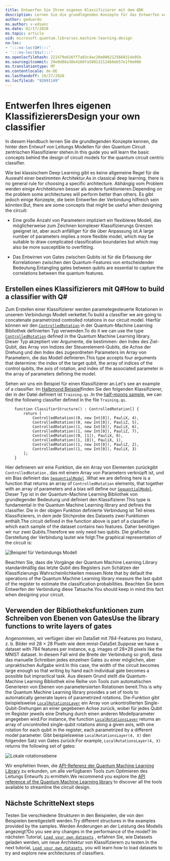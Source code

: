```yaml
---
title: Entwerfen Sie Ihren eigenen Klassifizierer mit dem QDK
description: Lernen Sie die grundlegenden Konzepte für das Entwerfen von Verbindungs Modellen für den Quantum Circuit zentrierten Klassifizierer kennen.
author: geduardo
ms.author: v-edsanc
ms.date: 02/17/2020
ms.topic: article
uid: microsoft.quantum.libraries.machine-learning.design
no-loc:
- ':::no-loc(Q#):::'
- ':::no-loc($$v):::'
ms.openlocfilehash: 221479e616ff7a03c4ac20e0062125660314e95b
ms.sourcegitcommit: 29e0d88a30e4166fa580132124b0eb57e1f0e986
ms.translationtype: MT
ms.contentlocale: de-DE
ms.lasthandoff: 10/27/2020
ms.locfileid: "92691149"
---
```

# <a name="design-your-own-classifier"></a><span data-ttu-id="c5286-103">Entwerfen Ihres eigenen Klassifizierers</span><span class="sxs-lookup"><span data-stu-id="c5286-103">Design your own classifier</span></span>

<span data-ttu-id="c5286-104">In diesem Handbuch lernen Sie die grundlegenden Konzepte kennen, die hinter dem Entwurf von Leitungs Modellen für den Quantum Circuit zentrischen Klassifizierer stehen.</span><span class="sxs-lookup"><span data-stu-id="c5286-104">In this guide you will learn the basic concepts behind the design of circuit models for the quantum circuit centric classifier.</span></span>

<span data-ttu-id="c5286-105">Wie bei klassischem Deep Learning gibt es keine allgemeine Regel für die Auswahl einer bestimmten Architektur.</span><span class="sxs-lookup"><span data-stu-id="c5286-105">As in classical deep learning, there is no general rule for choosing a specific architecture.</span></span> <span data-ttu-id="c5286-106">Abhängig vom Problem werden einige Architekturen besser als andere funktionieren.</span><span class="sxs-lookup"><span data-stu-id="c5286-106">Depending on the problem some architectures will perform better than others.</span></span> <span data-ttu-id="c5286-107">Es gibt jedoch einige Konzepte, die beim Entwerfen der Verbindung hilfreich sein könnten:</span><span class="sxs-lookup"><span data-stu-id="c5286-107">But, there are some concepts that might be useful when designing the circuit:</span></span>

- <span data-ttu-id="c5286-108">Eine große Anzahl von Parametern impliziert ein flexibleres Modell, das möglicherweise zum Zeichnen komplexer Klassifizierungs Grenzen geeignet ist, aber auch anfälliger für die über Anpassung ist.</span><span class="sxs-lookup"><span data-stu-id="c5286-108">A large number of parameters implies a more flexible model, which may be suitable to draw complicated classification boundaries but which may also be more susceptible to overfitting.</span></span>

- <span data-ttu-id="c5286-109">Das Entwirren von Gates zwischen Qubits ist für die Erfassung der Korrelationen zwischen den Quantum-Features von entscheidender Bedeutung.</span><span class="sxs-lookup"><span data-stu-id="c5286-109">Entangling gates between qubits are essential to capture the correlations between the quantum features.</span></span>

## <a name="how-to-build-a-classifier-with-q"></a><span data-ttu-id="c5286-110">Erstellen eines Klassifizierers mit Q\#</span><span class="sxs-lookup"><span data-stu-id="c5286-110">How to build a classifier with Q\#</span></span>

<span data-ttu-id="c5286-111">Zum Erstellen einer Klassifizierer werden parametegesteuerte Rotationen in unserem Verbindungs Modell verkettet.</span><span class="sxs-lookup"><span data-stu-id="c5286-111">To build a classifier we are going to concatenate parametrized controlled rotations in our circuit model.</span></span> <span data-ttu-id="c5286-112">Hierfür können wir den [`ControlledRotation`](xref:Microsoft.Quantum.MachineLearning.ControlledRotation) in der Quantum-Machine Learning Bibliothek definierten Typ verwenden.</span><span class="sxs-lookup"><span data-stu-id="c5286-112">To do it we can use the type [`ControlledRotation`](xref:Microsoft.Quantum.MachineLearning.ControlledRotation) defined in the Quantum Machine Learning library.</span></span> <span data-ttu-id="c5286-113">Dieser Typ akzeptiert vier Argumente, die bestimmen: den Index des Ziel-Qubit, das Array von Indizes der Steuerelement-Qubits, die Achse der Drehung und den Index des zugeordneten Parameters im Array von Parametern, die das Modell definieren.</span><span class="sxs-lookup"><span data-stu-id="c5286-113">This type accepts four arguments that determine: the index of the target qubit, the array of indices of the control qubits, the axis of rotation, and index of the associated parameter in the array of parameters defining the model.</span></span>

<span data-ttu-id="c5286-114">Sehen wir uns ein Beispiel für einen Klassifizierer an.</span><span class="sxs-lookup"><span data-stu-id="c5286-114">Let's see an example of a classifier.</span></span> <span data-ttu-id="c5286-115">Im [Halbmond Beispiel](https://github.com/microsoft/Quantum/tree/main/samples/machine-learning/half-moons)finden Sie den folgenden Klassifizierer, der in der Datei definiert ist `Training.qs` .</span><span class="sxs-lookup"><span data-stu-id="c5286-115">In the [half-moons sample](https://github.com/microsoft/Quantum/tree/main/samples/machine-learning/half-moons), we can find the following classifier defined in the file `Training.qs`.</span></span>

```qsharp
    function ClassifierStructure() : ControlledRotation[] {
        return [
            ControlledRotation((0, new Int[0]), PauliX, 4),
            ControlledRotation((0, new Int[0]), PauliZ, 5),
            ControlledRotation((1, new Int[0]), PauliX, 6),
            ControlledRotation((1, new Int[0]), PauliZ, 7),
            ControlledRotation((0, [1]), PauliX, 0),
            ControlledRotation((1, [0]), PauliX, 1),
            ControlledRotation((1, new Int[0]), PauliZ, 2),
            ControlledRotation((1, new Int[0]), PauliX, 3)
        ];
    }
 ```

<span data-ttu-id="c5286-116">Hier definieren wir eine Funktion, die ein Array von Elementen zurückgibt `ControlledRotation` , das mit einem Array von Parametern verknüpft ist, und ein Bias definiert das [`SequentialModel`](xref:Microsoft.Quantum.MachineLearning.SequentialModel) .</span><span class="sxs-lookup"><span data-stu-id="c5286-116">What we are defining here is a function that returns an array of `ControlledRotation` elements, that together with an array of parameters and a bias will define our [`SequentialModel`](xref:Microsoft.Quantum.MachineLearning.SequentialModel).</span></span> <span data-ttu-id="c5286-117">Dieser Typ ist in der Quantum-Machine Learning Bibliothek von grundlegender Bedeutung und definiert den Klassifizierer.</span><span class="sxs-lookup"><span data-stu-id="c5286-117">This type is fundamental in the Quantum Machine Learning library and defines the classifier.</span></span> <span data-ttu-id="c5286-118">Die in der obigen Funktion definierte Verbindung ist Teil eines Klassifizierers, in dem jede Stichprobe des Datasets zwei Funktionen enthält.</span><span class="sxs-lookup"><span data-stu-id="c5286-118">The circuit defined in the function above is part of a classifier in which each sample of the dataset contains two features.</span></span> <span data-ttu-id="c5286-119">Daher benötigen wir nur zwei Qubits.</span><span class="sxs-lookup"><span data-stu-id="c5286-119">Therefore we only need two qubits.</span></span> <span data-ttu-id="c5286-120">Die grafische Darstellung der Verbindung lautet wie folgt:</span><span class="sxs-lookup"><span data-stu-id="c5286-120">The graphical representation of the circuit is:</span></span>

 ![Beispiel für Verbindungs Modell](~/media/circuit_model_1.PNG)

<span data-ttu-id="c5286-122">Beachten Sie, dass die Vorgänge der Quantum Machine Learning Library standardmäßig das letzte Qubit des Registers zum Schätzen der Klassifizierungs Wahrscheinlichkeiten messen.</span><span class="sxs-lookup"><span data-stu-id="c5286-122">Note that by default the operations of the Quantum Machine Learning library measure the last qubit of the register to estimate the classification probabilities.</span></span> <span data-ttu-id="c5286-123">Beachten Sie beim Entwerfen der Verbindung diese Tatsache.</span><span class="sxs-lookup"><span data-stu-id="c5286-123">You should keep in mind this fact when designing your circuit.</span></span>

## <a name="use-the-library-functions-to-write-layers-of-gates"></a><span data-ttu-id="c5286-124">Verwenden der Bibliotheksfunktionen zum Schreiben von Ebenen von Gates</span><span class="sxs-lookup"><span data-stu-id="c5286-124">Use the library functions to write layers of gates</span></span>

<span data-ttu-id="c5286-125">Angenommen, wir verfügen über ein DataSet mit 784-Features pro Instanz, z. b. Bilder mit 28 × 28 Pixeln wie dem mnist-DataSet.</span><span class="sxs-lookup"><span data-stu-id="c5286-125">Suppose we have a dataset with 784 features per instance, e.g. images of 28×28 pixels like the MNIST dataset.</span></span> <span data-ttu-id="c5286-126">In diesem Fall wird die Breite der Verbindung so groß, dass das manuelle Schreiben jedes einzelnen Gates zu einer möglichen, aber unpraktischen Aufgabe wird.</span><span class="sxs-lookup"><span data-stu-id="c5286-126">In this case, the width of the circuit becomes large enough so that writing by hand each individual gate becomes a possible but impractical task.</span></span> <span data-ttu-id="c5286-127">Aus diesem Grund stellt die Quantum-Machine Learning Bibliothek eine Reihe von Tools zum automatischen Generieren von Ebenen von parametersierten Rotationen bereit.</span><span class="sxs-lookup"><span data-stu-id="c5286-127">This is why the Quantum Machine Learning library provides a set of tools to automatically generate layers of parametrized rotations.</span></span> <span data-ttu-id="c5286-128">Die-Funktion gibt beispielsweise [`LocalRotationsLayer`](xref:Microsoft.Quantum.MachineLearning.LocalRotationsLayer) ein Array von unkontrollierten Single-Qubit-Drehungen an einer gegebenen Achse zurück, wobei für jedes Qubit im Register jeweils eine Drehung durch einen anderen Modellparameter angegeben wird.</span><span class="sxs-lookup"><span data-stu-id="c5286-128">For instance, the function [`LocalRotationsLayer`](xref:Microsoft.Quantum.MachineLearning.LocalRotationsLayer) returns an array of uncontrolled single-qubit rotations along a given axis, with one rotation for each qubit in the register, each parametrized by a different model parameter.</span></span> <span data-ttu-id="c5286-129">Gibt beispielsweise `LocalRotationsLayer(4, X)` den folgenden Satz von Gates zurück:</span><span class="sxs-lookup"><span data-stu-id="c5286-129">For example, `LocalRotationsLayer(4, X)` returns the following set of gates:</span></span>

 ![Lokale rotationsebene](~/media/local_rotations_layer.PNG)

<span data-ttu-id="c5286-131">Wir empfehlen Ihnen, die [API-Referenz der Quantum Machine Learning Library](xref:Microsoft.Quantum.MachineLearning) zu erkunden, um alle verfügbaren Tools zum Optimieren des Leitungs Entwurfs zu ermitteln.</span><span class="sxs-lookup"><span data-stu-id="c5286-131">We recommend you explore the [API reference of the Quantum Machine Learning library](xref:Microsoft.Quantum.MachineLearning) to discover all the tools available to streamline the circuit design.</span></span>

## <a name="next-steps"></a><span data-ttu-id="c5286-132">Nächste Schritte</span><span class="sxs-lookup"><span data-stu-id="c5286-132">Next steps</span></span>

 <span data-ttu-id="c5286-133">Testen Sie verschiedene Strukturen in den Beispielen, die von den Beispielen bereitgestellt werden.</span><span class="sxs-lookup"><span data-stu-id="c5286-133">Try different structures in the examples provided by the samples.</span></span> <span data-ttu-id="c5286-134">Werden Änderungen an der Leistung des Modells angezeigt?</span><span class="sxs-lookup"><span data-stu-id="c5286-134">Do you see any changes in the performance of the model?</span></span> <span data-ttu-id="c5286-135">Im nächsten Tutorial, [`Load your own datasets`](xref:microsoft.quantum.libraries.machine-learning.load) , erfahren Sie, wie Datasets geladen werden, um neue Architektur von Klassifizierern zu testen.</span><span class="sxs-lookup"><span data-stu-id="c5286-135">In the next tutorial, [`Load your own datasets`](xref:microsoft.quantum.libraries.machine-learning.load), you will learn how to load datasets to try and explore new architectures of classifiers.</span></span>
